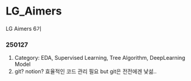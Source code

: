 # LG_Aimers
LG Aimers 6기

### 250127
1. Category: EDA, Supervised Learning, Tree Algorithm, DeepLearning Model
2. git? notion? 효율적인 코드 관리 필요 but git은 전전에겐 낯섦.. 
